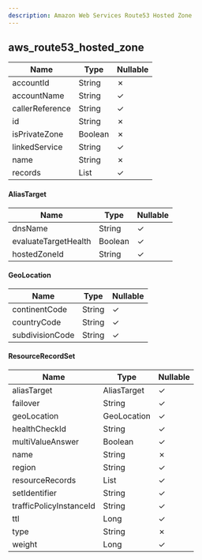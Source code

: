 ```yaml
---
description: Amazon Web Services Route53 Hosted Zone
---
```

aws_route53_hosted_zone
-----------------------

| **Name**        | **Type**                | **Nullable** |
| --------------- | ----------------------- | ------------ |
| accountId       | String                  | &cross;      |
| accountName     | String                  | &check;      |
| callerReference | String                  | &check;      |
| id              | String                  | &cross;      |
| isPrivateZone   | Boolean                 | &cross;      |
| linkedService   | String                  | &check;      |
| name            | String                  | &cross;      |
| records         | List<ResourceRecordSet> | &check;      |

#### AliasTarget
| **Name**             | **Type** | **Nullable** |
| -------------------- | -------- | ------------ |
| dnsName              | String   | &check;      |
| evaluateTargetHealth | Boolean  | &check;      |
| hostedZoneId         | String   | &check;      |

#### GeoLocation
| **Name**        | **Type** | **Nullable** |
| --------------- | -------- | ------------ |
| continentCode   | String   | &check;      |
| countryCode     | String   | &check;      |
| subdivisionCode | String   | &check;      |

#### ResourceRecordSet
| **Name**                | **Type**     | **Nullable** |
| ----------------------- | ------------ | ------------ |
| aliasTarget             | AliasTarget  | &check;      |
| failover                | String       | &check;      |
| geoLocation             | GeoLocation  | &check;      |
| healthCheckId           | String       | &check;      |
| multiValueAnswer        | Boolean      | &check;      |
| name                    | String       | &cross;      |
| region                  | String       | &check;      |
| resourceRecords         | List<String> | &check;      |
| setIdentifier           | String       | &check;      |
| trafficPolicyInstanceId | String       | &check;      |
| ttl                     | Long         | &check;      |
| type                    | String       | &cross;      |
| weight                  | Long         | &check;      |
